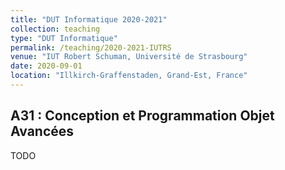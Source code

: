 ```yaml
---
title: "DUT Informatique 2020-2021"
collection: teaching
type: "DUT Informatique"
permalink: /teaching/2020-2021-IUTRS
venue: "IUT Robert Schuman, Université de Strasbourg"
date: 2020-09-01
location: "Illkirch-Graffenstaden, Grand-Est, France"
---
```


## A31 : Conception et Programmation Objet Avancées

TODO
